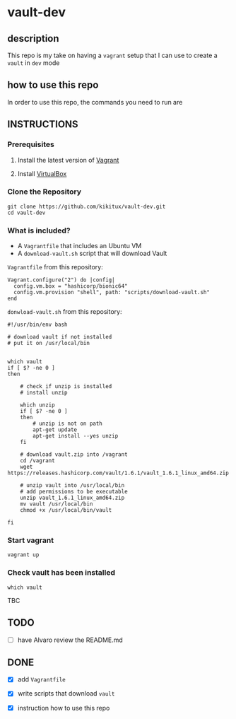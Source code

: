 # vault-dev

## description

This repo is my take on having a `vagrant` setup that I can use to create a `vault` in `dev` mode

## how to use this repo

In order to use this repo, the commands you need to run are

## INSTRUCTIONS

### Prerequisites

1. Install the latest version of [Vagrant](https://www.vagrantup.com/docs/installation)

2. Install [VirtualBox](https://www.virtualbox.org/)

### Clone the Repository

```
git clone https://github.com/kikitux/vault-dev.git
cd vault-dev
```

### What is included?

- A `Vagrantfile` that includes an Ubuntu VM
- A `download-vault.sh` script that will download Vault

`Vagrantfile` from this repository:
```
Vagrant.configure("2") do |config|
  config.vm.box = "hashicorp/bionic64"
  config.vm.provision "shell", path: "scripts/download-vault.sh"
end
```

`donwload-vault.sh` from this repository:
```
#!/usr/bin/env bash

# download vault if not installed
# put it on /usr/local/bin


which vault
if [ $? -ne 0 ]
then

    # check if unzip is installed
    # install unzip

    which unzip
    if [ $? -ne 0 ]
    then
        # unzip is not on path
        apt-get update
        apt-get install --yes unzip
    fi  

    # download vault.zip into /vagrant
    cd /vagrant
    wget https://releases.hashicorp.com/vault/1.6.1/vault_1.6.1_linux_amd64.zip

    # unzip vault into /usr/local/bin
    # add permissions to be executable
    unzip vault_1.6.1_linux_amd64.zip
    mv vault /usr/local/bin
    chmod +x /usr/local/bin/vault

fi
```

### Start vagrant
```
vagrant up
```

### Check vault has been installed
```
which vault
```

TBC

## TODO
- [ ] have Alvaro review the README.md
 

## DONE
- [x] add `Vagrantfile`
- [x] write scripts that download `vault`
- [x] instruction how to use this repo

